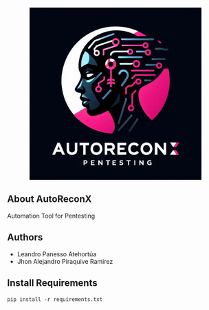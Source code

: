 <p align="center"><img src="assets/logo.jpg" width="400" alt="Logo"></p>

## About AutoReconX

Automation Tool for Pentesting

## Authors
- Leandro Panesso Atehortúa
- Jhon Alejandro Piraquive Ramirez

## Install Requirements

```console
pip install -r requirements.txt
```
